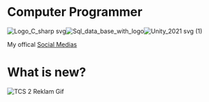 # Computer Programmer

![Logo_C_sharp svg](https://github.com/Traslox/Traslox/assets/107253054/40ed7c19-8add-4e2b-88e3-251c8cce2afe)![Sql_data_base_with_logo](https://github.com/Traslox/Traslox/assets/107253054/d9241234-2a77-4181-a924-6f94dfd92838)![Unity_2021 svg (1)](https://github.com/Traslox/Traslox/assets/107253054/e6886fc6-437c-4f13-bde2-e28dabffa1b7)

My offical [Social Medias](https://linktr.ee/Traslox)

# What is new?

![TCS 2 Reklam Gif](https://github.com/Traslox/Traslox/assets/107253054/ebb548a1-131e-4ea1-9a75-6d44d9ec7f56)


<!---
Traslox/Traslox is a ✨ special ✨ repository because its `README.md` (this file) appears on your GitHub profile.
You can click the Preview link to take a look at your changes.
--->
